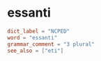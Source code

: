 # essanti

``` toml
dict_label = "NCPED"
word = "essanti"
grammar_comment = "3 plural"
see_also = ["eti"]
```

